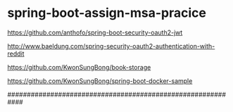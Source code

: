 # spring-boot-assign-msa-pracice

https://github.com/anthofo/spring-boot-security-oauth2-jwt

http://www.baeldung.com/spring-security-oauth2-authentication-with-reddit

https://github.com/KwonSungBong/book-storage

https://github.com/KwonSungBong/spring-boot-docker-sample

############################################################











